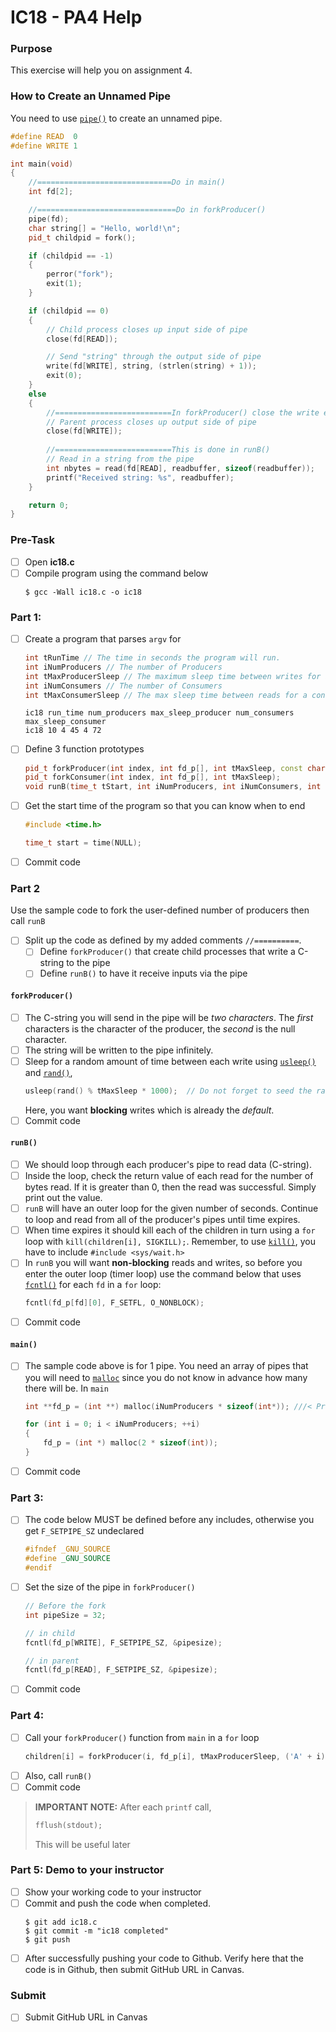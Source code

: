 # IC18 - PA4 Help

### Purpose
This exercise will help you on assignment 4.

### How to Create an Unnamed Pipe
You need to use [`pipe()`](https://man7.org/linux/man-pages/man2/pipe.2.html) to create an unnamed pipe.

```cpp
#define READ  0
#define WRITE 1

int main(void)
{ 
    //==============================Do in main()
    int fd[2];

    //===============================Do in forkProducer()
    pipe(fd);
    char string[] = "Hello, world!\n";
    pid_t childpid = fork();

    if (childpid == -1)
    {
        perror("fork");
        exit(1);
    }

    if (childpid == 0)
    {
        // Child process closes up input side of pipe
        close(fd[READ]);

        // Send "string" through the output side of pipe
        write(fd[WRITE], string, (strlen(string) + 1));
        exit(0);
    }
    else
    {
        //==========================In forkProducer() close the write end of pipe and return the pid.  
        // Parent process closes up output side of pipe
        close(fd[WRITE]);
        
        //==========================This is done in runB()
        // Read in a string from the pipe
        int nbytes = read(fd[READ], readbuffer, sizeof(readbuffer));
        printf("Received string: %s", readbuffer);
    }

    return 0;
}
```

### Pre-Task
- [ ] Open **ic18.c**
- [ ] Compile program using the command below
    ```
    $ gcc -Wall ic18.c -o ic18
    ```

### Part 1:
- [ ] Create a program that parses `argv` for
    ```cpp
    int tRunTime // The time in seconds the program will run.
    int iNumProducers // The number of Producers
    int tMaxProducerSleep // The maximum sleep time between writes for a producer (In milliseconds)
    int iNumConsumers // The number of Consumers
    int tMaxConsumerSleep // The max sleep time between reads for a consumer (In milliseconds)
    ```
    
    ```
    ic18 run_time num_producers max_sleep_producer num_consumers max_sleep_consumer
    ic18 10 4 45 4 72
    ```
- [ ] Define 3 function prototypes
    ```cpp
    pid_t forkProducer(int index, int fd_p[], int tMaxSleep, const char write_char);
    pid_t forkConsumer(int index, int fd_p[], int tMaxSleep);
    void runB(time_t tStart, int iNumProducers, int iNumConsumers, int **fd_p,  int **fd_c, int tRunTime, pid_t *children);
    ```
- [ ] Get the start time of the program so that you can know when to end
    ```cpp
    #include <time.h>
    
    time_t start = time(NULL);
    ```
- [ ] Commit code

### Part 2
Use the sample code to fork the user-defined number of producers then call `runB`
- [ ] Split up the code as defined by my added comments `//==========`.
    - [ ] Define `forkProducer()` that create child processes that write a C-string to the pipe
    - [ ] Define `runB()` to have it receive inputs via the pipe

#### `forkProducer()`
- [ ] The C-string you will send in the pipe will be *two characters*. The *first* characters is the character of the producer, the *second* is the null character.
- [ ] The string will be written to the pipe infinitely.
- [ ] Sleep for a random amount of time between each write using [`usleep()`](https://man7.org/linux/man-pages/man3/usleep.3.html) and [`rand()`](https://man7.org/linux/man-pages/man3/rand.3.html),
    ```cpp
    usleep(rand() % tMaxSleep * 1000);  // Do not forget to seed the rand() function
    ```
    Here, you want **blocking** writes which is already the *default*.
- [ ] Commit code

#### `runB()`
- [ ] We should loop through each producer's pipe to read data (C-string).
- [ ] Inside the loop, check the return value of each read for the number of bytes read. If it is greater than 0, then the read was successful. Simply print out the value.
- [ ] `runB` will have an outer loop for the given number of seconds. Continue to loop and read from all of the producer's pipes until time expires.
- [ ] When time expires it should kill each of the children in turn using a `for` loop with `kill(children[i], SIGKILL);`. Remember, to use [`kill()`](https://man7.org/linux/man-pages/man2/kill.2.html), you have to include `#include <sys/wait.h>`
- [ ] In `runB` you will want **non-blocking** reads and writes, so before you enter the outer loop (timer loop) use the command below that uses [`fcntl()`](https://man7.org/linux/man-pages/man2/fcntl.2.html) for each `fd` in a `for` loop:
    ```cpp
    fcntl(fd_p[fd][0], F_SETFL, O_NONBLOCK);
    ```
- [ ] Commit code

#### `main()`
- [ ] The sample code above is for 1 pipe. You need an array of pipes that you will need to [`malloc`](https://man7.org/linux/man-pages/man3/free.3.html) since you do not know in advance how many there will be. In `main`
    ```cpp
    int **fd_p = (int **) malloc(iNumProducers * sizeof(int*)); ///< Producers
    
    for (int i = 0; i < iNumProducers; ++i)
    {
        fd_p = (int *) malloc(2 * sizeof(int));
    }
    ```
- [ ] Commit code
    
### Part 3: 
- [ ] The code below MUST be defined before any includes, otherwise you get `F_SETPIPE_SZ` undeclared
    ```cpp
    #ifndef _GNU_SOURCE
    #define _GNU_SOURCE
    #endif
    ```

- [ ] Set the size of the pipe in `forkProducer()`
    ```cpp
    // Before the fork
    int pipeSize = 32;
    
    // in child
    fcntl(fd_p[WRITE], F_SETPIPE_SZ, &pipesize);
    
    // in parent
    fcntl(fd_p[READ], F_SETPIPE_SZ, &pipesize);
    ```
- [ ] Commit code

### Part 4:
- [ ] Call your `forkProducer()` function from `main` in a `for` loop
    ```cpp
    children[i] = forkProducer(i, fd_p[i], tMaxProducerSleep, ('A' + i));
    ```
- [ ] Also, call `runB()`
- [ ] Commit code

> **IMPORTANT NOTE:** After each `printf` call,
>   ```cpp
>   fflush(stdout);
>   ```
>   This will be useful later


### Part 5: Demo to your instructor
- [ ] Show your working code to your instructor
- [ ] Commit and push the code when completed.
    ```
    $ git add ic18.c
    $ git commit -m "ic18 completed"
    $ git push
    ```
- [ ] After successfully pushing your code to Github. Verify here that the code is in Github, then submit GitHub URL in Canvas.

### Submit
- [ ] Submit GitHub URL in Canvas
